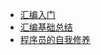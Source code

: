 - [汇编入门](doc/OperatingSystem/汇编/汇编入门.md)
- [汇编基础总结](doc/OperatingSystem/汇编/汇编基础总结.md)
- [程序员的自我修养](doc/OperatingSystem/汇编/程序员的自我修养.md)
